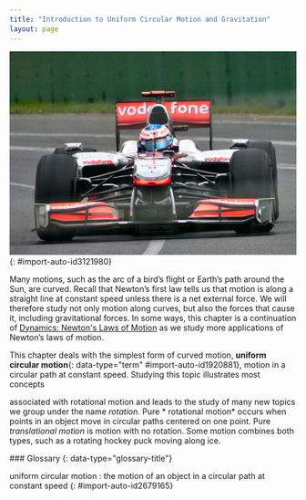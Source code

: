 ```yaml
---
title: "Introduction to Uniform Circular Motion and Gravitation"
layout: page
---
```





![The figure shows, from front, a red and silver coloured Formula One car turning through a curve in a race on the Melbourne Grand Prix track, with the driver in seat.](../resources/Figure_07_00_01a.jpg "This Australian Grand Prix Formula 1 race car moves in a circular path as it makes the turn. Its wheels also spin rapidly&#x2014;the latter completing many revolutions, the former only part of one (a circular arc). The same physical principles are involved in each. (credit: Richard Munckton)")
{: #import-auto-id3121980}

Many motions, such as the arc of a bird’s flight or Earth’s path around the Sun,
are curved. Recall that Newton’s first law tells us that motion is along a
straight line at constant speed unless there is a net external force. We will
therefore study not only motion along curves, but also the forces that cause it,
including gravitational forces. In some ways, this chapter is a continuation
of [Dynamics: Newton\'s Laws of Motion](/contents/m42129) as we study more
applications of Newton’s laws of motion.

This chapter deals with the simplest form of curved motion, **uniform circular
motion**{: data-type="term" #import-auto-id1920881}, motion in a circular path
at constant speed. Studying this topic illustrates most concepts

associated with rotational motion and leads to the study of many new topics we
group under the name *rotation*. Pure *
rotational motion* occurs when points in an object move in circular paths
centered on one point. Pure *translational motion* is motion with no rotation.
Some motion combines both types, such as a rotating hockey puck moving along
ice.

<div data-type="glossary" markdown="1">
### Glossary
{: data-type="glossary-title"}

uniform circular motion
: the motion of an object in a circular path at constant speed 
{: #import-auto-id2679165}

</div>


